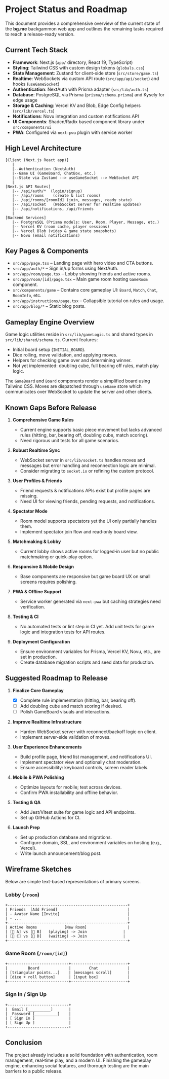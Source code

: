 # Project Status and Roadmap

This document provides a comprehensive overview of the current state of the **bg.me** backgammon web app and outlines the remaining tasks required to reach a release-ready version.

## Current Tech Stack

- **Framework**: Next.js (`app/` directory, React 19, TypeScript)
- **Styling**: Tailwind CSS with custom design tokens (`globals.css`)
- **State Management**: Zustand for client-side store (`src/store/game.ts`)
- **Realtime**: WebSockets via custom API route (`src/app/api/socket`) and hooks (`useGameSocket`)
- **Authentication**: NextAuth with Prisma adapter (`src/lib/auth.ts`)
- **Database**: PostgreSQL via Prisma (`prisma/schema.prisma`) and Kysely for edge usage
- **Storage & Caching**: Vercel KV and Blob, Edge Config helpers (`src/lib/vercel.ts`)
- **Notifications**: Novu integration and custom notifications API
- **UI Components**: Shadcn/Radix based component library under `src/components/ui`
- **PWA**: Configured via `next-pwa` plugin with service worker

## High Level Architecture

```
[Client (Next.js React app)]
   |
   |--Authentication (NextAuth)
   |--Game UI (GameBoard, ChatBox, etc.)
   |--State via Zustand --> useGameSocket --> WebSocket API
   |
[Next.js API Routes]
   |-- /api/auth/*  (login/signup)
   |-- /api/rooms    (create & list rooms)
   |-- /api/rooms/[roomId] (join, messages, ready state)
   |-- /api/socket   (WebSocket server for realtime updates)
   |-- /api/notifications, /api/friends
   |
[Backend Services]
   |-- PostgreSQL (Prisma models: User, Room, Player, Message, etc.)
   |-- Vercel KV (room cache, player sessions)
   |-- Vercel Blob (video & game state snapshots)
   |-- Novu (email notifications)
```

## Key Pages & Components

- `src/app/page.tsx` – Landing page with hero video and CTA buttons.
- `src/app/auth/*` – Sign in/up forms using NextAuth.
- `src/app/room/page.tsx` – Lobby showing friends and active rooms.
- `src/app/room/[id]/page.tsx` – Main game room hosting `GameRoom` component.
- `src/components/game` – Contains core gameplay UI: `Board`, `Match`, `Chat`, `RoomInfo`, etc.
- `src/app/instructions/page.tsx` – Collapsible tutorial on rules and usage.
- `src/app/blog/*` – Static blog posts.

## Gameplay Engine Overview

Game logic utilities reside in `src/lib/gameLogic.ts` and shared types in `src/lib/shared/schema.ts`. Current features:

- Initial board setup (`INITIAL_BOARD`).
- Dice rolling, move validation, and applying moves.
- Helpers for checking game over and determining winner.
- Not yet implemented: doubling cube, full bearing off rules, match play logic.

The `GameBoard` and `Board` components render a simplified board using Tailwind CSS. Moves are dispatched through `useGame` store which communicates over WebSocket to update the server and other clients.

## Known Gaps Before Release

1. **Comprehensive Game Rules**
   - Current engine supports basic piece movement but lacks advanced rules (hitting, bar, bearing off, doubling cube, match scoring).
   - Need rigorous unit tests for all game scenarios.

2. **Robust Realtime Sync**
   - WebSocket server in `src/lib/socket.ts` handles moves and messages but error handling and reconnection logic are minimal.
   - Consider migrating to `socket.io` or refining the custom protocol.

3. **User Profiles & Friends**
   - Friend requests & notifications APIs exist but profile pages are missing.
   - Need UI for viewing friends, pending requests, and notifications.

4. **Spectator Mode**
   - Room model supports spectators yet the UI only partially handles them.
   - Implement spectator join flow and read‑only board view.

5. **Matchmaking & Lobby**
   - Current lobby shows active rooms for logged‑in user but no public matchmaking or quick-play option.

6. **Responsive & Mobile Design**
   - Base components are responsive but game board UX on small screens requires polishing.

7. **PWA & Offline Support**
   - Service worker generated via `next-pwa` but caching strategies need verification.

8. **Testing & CI**
   - No automated tests or lint step in CI yet. Add unit tests for game logic and integration tests for API routes.

9. **Deployment Configuration**
   - Ensure environment variables for Prisma, Vercel KV, Novu, etc., are set in production.
   - Create database migration scripts and seed data for production.

## Suggested Roadmap to Release

1. **Finalize Core Gameplay**
   - [x] Complete rule implementation (hitting, bar, bearing off).
   - [ ] Add doubling cube and match scoring if desired.
   - [ ] Polish GameBoard visuals and interactions.

2. **Improve Realtime Infrastructure**
   - Harden WebSocket server with reconnect/backoff logic on client.
   - Implement server-side validation of moves.

3. **User Experience Enhancements**
   - Build profile page, friend list management, and notifications UI.
   - Implement spectator view and optionally chat moderation.
   - Ensure accessibility: keyboard controls, screen reader labels.

4. **Mobile & PWA Polishing**
   - Optimize layouts for mobile; test across devices.
   - Confirm PWA installability and offline behavior.

5. **Testing & QA**
   - Add Jest/Vitest suite for game logic and API endpoints.
   - Set up GitHub Actions for CI.

6. **Launch Prep**
   - Set up production database and migrations.
   - Configure domain, SSL, and environment variables on hosting (e.g., Vercel).
   - Write launch announcement/blog post.

## Wireframe Sketches

Below are simple text-based representations of primary screens.

### Lobby (`/room`)
```
+-----------------------------------------------------+
| Friends  [Add Friend]                               |
| - Avatar Name [Invite]                              |
| - ...                                               |
+-----------------------------------------------------+
| Active Rooms            [New Room]                  |
| [🧑 A] vs [🧑 B]   (playing) -> Join                |
| [🧑 C] vs [🧑 D]   (waiting) -> Join                |
+-----------------------------------------------------+
```

### Game Room (`/room/[id]`)
```
+---------------------------+-------------------------+
|         Board             |        Chat             |
| [triangular points...]    | [messages scroll]       |
| [dice + roll button]      | [input box]             |
+---------------------------+-------------------------+
```

### Sign In / Sign Up
```
+---------------------------+
|  Email [__________]       |
|  Password [__________]    |
| [ Sign In ]               |
| [ Sign Up ]               |
+---------------------------+
```

## Conclusion

The project already includes a solid foundation with authentication, room management, real‑time play, and a modern UI. Finishing the gameplay engine, enhancing social features, and thorough testing are the main barriers to a public release.

